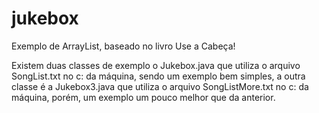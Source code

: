 jukebox
=======

Exemplo de ArrayList, baseado no livro Use a Cabeça!

Existem duas classes de exemplo o Jukebox.java que utiliza o arquivo SongList.txt no c: da máquina, sendo um exemplo 
bem simples, a outra classe é a Jukebox3.java que utiliza o arquivo SongListMore.txt no c: da máquina, porém, um 
exemplo um pouco melhor que da anterior.


